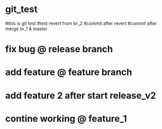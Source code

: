# git_test
#this is git test
#test revert from br_2
#commit after revert
#commit after merge br_1 & master

# fix bug @ release branch
# add feature @ feature branch
# add feature 2 after start release_v2
# contine working @ feature_1